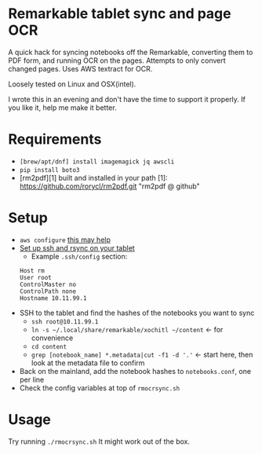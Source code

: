 # Remarkable tablet sync and page OCR
A quick hack for syncing notebooks off the Remarkable, converting them to PDF form, and running OCR on the pages. Attempts to only convert changed pages. Uses AWS textract for OCR.

Loosely tested on Linux and OSX(intel).

I wrote this in an evening and don't have the time to support it properly.
If you like it, help me make it better.

# Requirements
* `[brew/apt/dnf] install imagemagick jq awscli`
* `pip install boto3`
* [rm2pdf][1] built and installed in your path
[1]: https://github.com/rorycl/rm2pdf.git "rm2pdf @ github"

# Setup
* `aws configure` [this may help][2]
* [Set up ssh and rsync on your tablet][3]
    - Example `.ssh/config` section:
    ```
    Host rm
    User root
    ControlMaster no
    ControlPath none
    Hostname 10.11.99.1
    ```
* SSH to the tablet and find the hashes of the notebooks you want to sync
    -  `ssh root@10.11.99.1`
    -  `ln -s ~/.local/share/remarkable/xochitl ~/content` <- for convenience
    -  `cd content`
    -  `grep [notebook_name] *.metadata|cut -f1 -d '.'` <- start here, then look at the metadata file to confirm
* Back on the mainland, add the notebook hashes to `notebooks.conf`, one per line
* Check the config variables at top of `rmocrsync.sh`

[2]: https://docs.aws.amazon.com/cli/latest/userguide/cli-configure-quickstart.html#cli-configure-quickstart-config "AWS CLI Setup"

[3]: https://github.com/lucasrla/remarkable-utils "Remarkable Utils"

# Usage
Try running `./rmocrsync.sh` It might work out of the box.